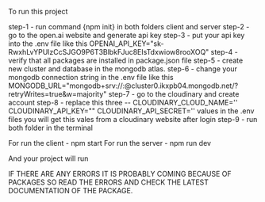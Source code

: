 To run this project

step-1 - run command {npm init} in both folders client and server
step-2 - go to the open.ai website and generate api key
step-3 - put your api key into the .env file like this OPENAI_API_KEY="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"
step-4 - verify that all packages are installed in package.json file
step-5 - create new cluster and database in the mongodb atlas.
step-6 - change your mongodb connection string in the .env file like this MONGODB_URL="mongodb+srv://<username>:<password>@cluster0.ikxpb04.mongodb.net/?retryWrites=true&w=majority"
step-7 - go to the cloudinary and create account 
step-8 - replace this three --  CLOUDINARY_CLOUD_NAME=''  CLOUDINARY_API_KEY=""  CLOUDINARY_API_SECRET='' values in the .env files you will get this vales from a cloudinary website after login
step-9 - run both folder in the terminal

For run the client - npm start
For run the server - npm run dev

And your project will run 

IF THERE ARE ANY ERRORS IT IS PROBABLY COMING BECAUSE OF PACKAGES SO READ THE ERRORS AND CHECK THE LATEST DOCUMENTATION OF THE PACKAGE.
